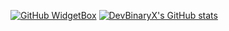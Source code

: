 [![GitHub WidgetBox](https://github-widgetbox.vercel.app/api/skills?software=linux,windows,vscode)](https://github.com/Jurredr/github-widgetbox)
[![DevBinaryX's GitHub stats](https://github-readme-stats.vercel.app/api?username=DevBinaryX)](https://github.com/anuraghazra/github-readme-stats)

